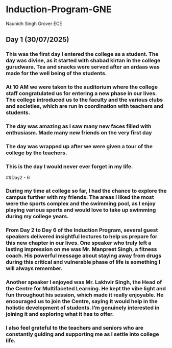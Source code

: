 # Induction-Program-GNE
Naunidh Singh Grover ECE
## Day 1 (30/07/2025)
### This was the first day I entered the college as a student. The day was divine, as it started with shabad kirtan in the college gurudwara. Tea and snacks were served after an ardaas was made for the well being of the students.                         
### At 10 AM we were taken to the auditorium where the college staff congratulated us for entering a new phase in our lives. The college introduced us to the faculty and the various clubs and societies, which are run in coordination with teachers and students.

### The day was amazing as I saw many new faces filled with enthusiasm. Made many new friends on the very first day

### The day was wrapped up after we were given a tour of the college by the teachers.

### This is the day I would never ever forget in my life.

##Day2 - 6
### During my time at college so far, I had the chance to explore the campus further with my friends. The areas I liked the most were the sports complex and the swimming pool, as I enjoy playing various sports and would love to take up swimming during my college years.

### From Day 2 to Day 6 of the Induction Program, several guest speakers delivered insightful lectures to help us prepare for this new chapter in our lives. One speaker who truly left a lasting impression on me was Mr. Manpreet Singh, a fitness coach. His powerful message about staying away from drugs during this critical and vulnerable phase of life is something I will always remember.

### Another speaker I enjoyed was Mr. Lakhvir Singh, the Head of the Centre for Multifaceted Learning. He kept the vibe light and fun throughout his session, which made it really enjoyable. He encouraged us to join the Centre, saying it would help in the holistic development of students. I’m genuinely interested in joining it and exploring what it has to offer.

### I also feel grateful to the teachers and seniors who are constantly guiding and supporting me as I settle into college life. 



